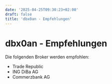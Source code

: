 ```yaml
---
date: '2025-04-25T09:30:23+02:00'
draft: false
title: 'dbx0an - Empfehlungen'
---
```


# dbx0an - Empfehlungen

Die folgenden Broker werden empfohlen:

- Trade Republic
- ING DiBa AG
- Commerzbank AG
